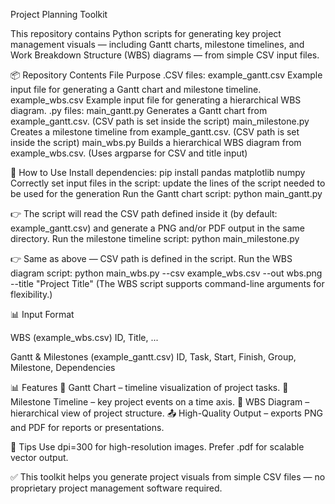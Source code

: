 Project Planning Toolkit

This repository contains Python scripts for generating key project management visuals — including Gantt charts, milestone timelines, and Work Breakdown Structure (WBS) diagrams — from simple CSV input files.

📦 Repository Contents
File	Purpose
.CSV files:
example_gantt.csv	Example input file for generating a Gantt chart and milestone timeline.
example_wbs.csv	Example input file for generating a hierarchical WBS diagram.
.py files:
main_gantt.py	Generates a Gantt chart from example_gantt.csv. (CSV path is set inside the script)
main_milestone.py	Creates a milestone timeline from example_gantt.csv. (CSV path is set inside the script)
main_wbs.py	Builds a hierarchical WBS diagram from example_wbs.csv. (Uses argparse for CSV and title input)

🚀 How to Use
Install dependencies:
pip install pandas matplotlib numpy
Correctly set input files in the script:
update the lines of the script needed to be used for the generation
Run the Gantt chart script:
python main_gantt.py


👉 The script will read the CSV path defined inside it (by default: example_gantt.csv) and generate a PNG and/or PDF output in the same directory.
Run the milestone timeline script:
python main_milestone.py


👉 Same as above — CSV path is defined in the script.
Run the WBS diagram script:
python main_wbs.py --csv example_wbs.csv --out wbs.png --title "Project Title"
(The WBS script supports command-line arguments for flexibility.)


📊 Input Format

WBS (example_wbs.csv)
ID,	Title, ...

Gantt & Milestones (example_gantt.csv)
ID,	Task,	Start,	Finish,	Group,	Milestone,	Dependencies

📊 Features
📆 Gantt Chart – timeline visualization of project tasks.
🎯 Milestone Timeline – key project events on a time axis.
🌳 WBS Diagram – hierarchical view of project structure.
📤 High-Quality Output – exports PNG and PDF for reports or presentations.

📌 Tips
Use dpi=300 for high-resolution images.
Prefer .pdf for scalable vector output.

✅ This toolkit helps you generate project visuals from simple CSV files — no proprietary project management software required.
